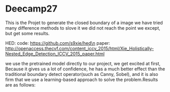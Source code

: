 # Deecamp27
This is the Projet to generate the closed boundary of a image
      we have tried many difference methods to slove it
            we did not reach the point we except, but get some results.
            

HED:
     code:  https://github.com/s9xie/hed\n
     paper:  http://openaccess.thecvf.com/content_iccv_2015/html/Xie_Holistically-Nested_Edge_Detection_ICCV_2015_paper.html
     


we use the pretrained model directly to our project, we get excited at first, Because it gives us a lot of confidence, he has a much better effect than the traditional boundary detect operator(such as Canny, Sobel), and it is also firm that we use a learning-based approach to solve the problem.Results are as follows:



            
